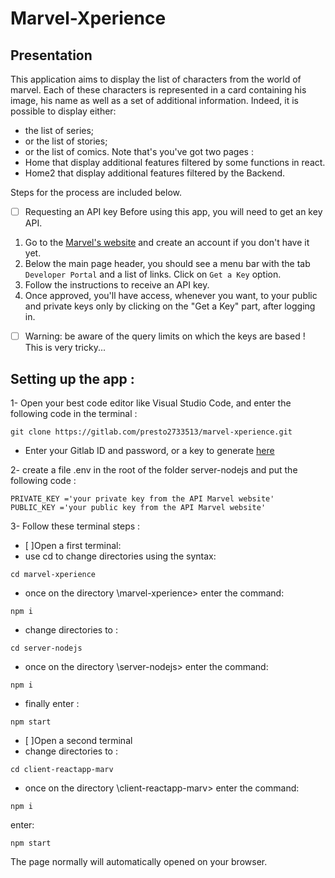 # Marvel-Xperience



## Presentation

This application aims to display the list of characters from the world of marvel. Each of these characters is represented in a card containing his image, his name as well as a set of additional information. 
Indeed, it is possible to display either:
- the list of series;
- or the list of stories;
- or the list of comics.
Note that's you've got two pages :
- Home that display additional features filtered by some functions in react.
- Home2 that display additional features filtered by the Backend.

Steps for the process are included below.

- [ ] Requesting an API key
Before using this app, you will need to get an key API.
1. Go to the [Marvel's website](https://developer.marvel.com/) and create an account if you don't have it yet.
2. Below the main page header, you should see a menu bar with the tab `Developer Portal` and a list of links. Click on `Get a Key` option.
3. Follow the instructions to receive an API key.
4. Once approved, you'll have access, whenever you want, to your public and private keys only by clicking on the "Get a Key" part, after logging in.

- [ ] Warning: be aware of the query limits on which the keys are based !  
This is very tricky...

## Setting up the app :
1- Open your best code editor like Visual Studio Code, and enter the following code in the terminal :
```
git clone https://gitlab.com/presto2733513/marvel-xperience.git
```
- Enter your Gitlab ID and password, or a key to generate [here](https://gitlab.com/-/profile/personal_access_tokens)

2- create a file .env in the root of the folder server-nodejs and put the following code :
```
PRIVATE_KEY ='your private key from the API Marvel website'
PUBLIC_KEY ='your public key from the API Marvel website'
```
3- Follow these terminal steps :
- [ ]Open a first terminal:
- use cd to change directories using the syntax: 
```
cd marvel-xperience
```
- once on the directory \marvel-xperience> enter the command:
``` 
npm i
```
- change directories to : 
```
cd server-nodejs
```
- once on the directory \server-nodejs> enter the command: 
```
npm i
```
- finally enter : 
```
npm start
```
- [ ]Open a second terminal
- change directories to : 
```
cd client-reactapp-marv
```
- once on the directory \client-reactapp-marv> enter the command: 
```
npm i
```
enter: 
```
npm start
```

The page normally will automatically opened on your browser.



